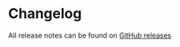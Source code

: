 # Changelog

All release notes can be found on [GitHub releases](https://github.com/Vuepic/vue-datepicker/releases) 